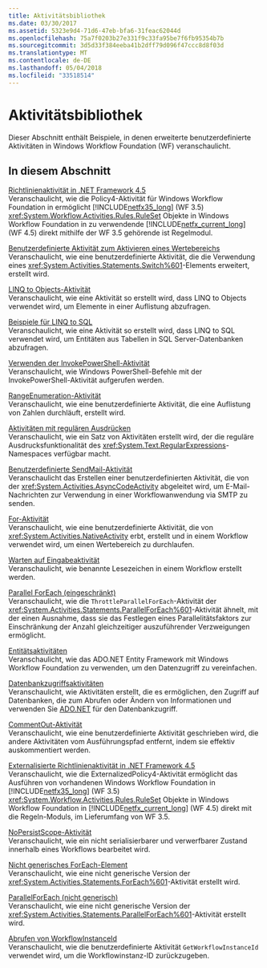 ```yaml
---
title: Aktivitätsbibliothek
ms.date: 03/30/2017
ms.assetid: 5323e9d4-71d6-47eb-bfa6-31feac62044d
ms.openlocfilehash: 75a7f0203b27e331f9c33fa95be7f6fb95354b7b
ms.sourcegitcommit: 3d5d33f384eeba41b2dff79d096f47ccc8d8f03d
ms.translationtype: MT
ms.contentlocale: de-DE
ms.lasthandoff: 05/04/2018
ms.locfileid: "33518514"
---
```

# <a name="activity-library"></a>Aktivitätsbibliothek
Dieser Abschnitt enthält Beispiele, in denen erweiterte benutzerdefinierte Aktivitäten in Windows Workflow Foundation (WF) veranschaulicht.  
  
## <a name="in-this-section"></a>In diesem Abschnitt  
 [Richtlinienaktivität in .NET Framework 4.5](../../../../docs/framework/windows-workflow-foundation/samples/policy-activity-in-net-framework-4-5.md)  
 Veranschaulicht, wie die Policy4-Aktivität für Windows Workflow Foundation in ermöglicht [!INCLUDE[netfx35_long](../../../../includes/netfx35-long-md.md)] (WF 3.5) <xref:System.Workflow.Activities.Rules.RuleSet> Objekte in Windows Workflow Foundation in zu verwendende [!INCLUDE[netfx_current_long](../../../../includes/netfx-current-long-md.md)] (WF 4.5) direkt mithilfe der WF 3.5 gehörende ist Regelmodul.  
  
 [Benutzerdefinierte Aktivität zum Aktivieren eines Wertebereichs](../../../../docs/framework/windows-workflow-foundation/samples/custom-activity-to-switch-on-a-range-of-values.md)  
 Veranschaulicht, wie eine benutzerdefinierte Aktivität, die die Verwendung eines <xref:System.Activities.Statements.Switch%601>-Elements erweitert, erstellt wird.  
  
 [LINQ to Objects-Aktivität](../../../../docs/framework/windows-workflow-foundation/samples/linq-to-objects-activity.md)  
 Veranschaulicht, wie eine Aktivität so erstellt wird, dass LINQ to Objects verwendet wird, um Elemente in einer Auflistung abzufragen.  
  
 [Beispiele für LINQ to SQL](../../../../docs/framework/windows-workflow-foundation/samples/linq-to-sql-sample.md)  
 Veranschaulicht, wie eine Aktivität so erstellt wird, dass LINQ to SQL verwendet wird, um Entitäten aus Tabellen in SQL Server-Datenbanken abzufragen.  
  
 [Verwenden der InvokePowerShell-Aktivität](../../../../docs/framework/windows-workflow-foundation/samples/using-the-invokepowershell-activity.md)  
 Veranschaulicht, wie Windows PowerShell-Befehle mit der InvokePowerShell-Aktivität aufgerufen werden.  
  
 [RangeEnumeration-Aktivität](../../../../docs/framework/windows-workflow-foundation/samples/rangeenumeration-activity.md)  
 Veranschaulicht, wie eine benutzerdefinierte Aktivität, die eine Auflistung von Zahlen durchläuft, erstellt wird.  
  
 [Aktivitäten mit regulären Ausdrücken](../../../../docs/framework/windows-workflow-foundation/samples/regular-expression-activities.md)  
 Veranschaulicht, wie ein Satz von Aktivitäten erstellt wird, der die reguläre Ausdrucksfunktionalität des <xref:System.Text.RegularExpressions>-Namespaces verfügbar macht.  
  
 [Benutzerdefinierte SendMail-Aktivität](../../../../docs/framework/windows-workflow-foundation/samples/sendmail-custom-activity.md)  
 Veranschaulicht das Erstellen einer benutzerdefinierten Aktivität, die von der <xref:System.Activities.AsyncCodeActivity> abgeleitet wird, um E-Mail-Nachrichten zur Verwendung in einer Workflowanwendung via SMTP zu senden.  
  
 [For-Aktivität](../../../../docs/framework/windows-workflow-foundation/samples/for-activity.md)  
 Veranschaulicht, wie eine benutzerdefinierte Aktivität, die von <xref:System.Activities.NativeActivity> erbt, erstellt und in einem Workflow verwendet wird, um einen Wertebereich zu durchlaufen.  
  
 [Warten auf Eingabeaktivität](../../../../docs/framework/windows-workflow-foundation/samples/wait-for-input-activity.md)  
 Veranschaulicht, wie benannte Lesezeichen in einem Workflow erstellt werden.  
  
 [Parallel ForEach (eingeschränkt)](../../../../docs/framework/windows-workflow-foundation/samples/throttled-parallel-foreach.md)  
 Veranschaulicht, wie die `ThrottleParallelForEach`-Aktivität der <xref:System.Activities.Statements.ParallelForEach%601>-Aktivität ähnelt, mit der einen Ausnahme, dass sie das Festlegen eines Parallelitätsfaktors zur Einschränkung der Anzahl gleichzeitiger auszuführender Verzweigungen ermöglicht.  
  
 [Entitätsaktivitäten](../../../../docs/framework/windows-workflow-foundation/samples/entity-activities.md)  
 Veranschaulicht, wie das ADO.NET Entity Framework mit Windows Workflow Foundation zu verwenden, um den Datenzugriff zu vereinfachen.  
  
 [Datenbankzugriffsaktivitäten](../../../../docs/framework/windows-workflow-foundation/samples/database-access-activities.md)  
 Veranschaulicht, wie Aktivitäten erstellt, die es ermöglichen, den Zugriff auf Datenbanken, die zum Abrufen oder Ändern von Informationen und verwenden Sie [ADO.NET](http://go.microsoft.com/fwlink/?LinkId=166081) für den Datenbankzugriff.  
  
 [CommentOut-Aktivität](../../../../docs/framework/windows-workflow-foundation/samples/commentout-activity.md)  
 Veranschaulicht, wie eine benutzerdefinierte Aktivität geschrieben wird, die andere Aktivitäten vom Ausführungspfad entfernt, indem sie effektiv auskommentiert werden.  
  
 [Externalisierte Richtlinienaktivität in .NET Framework 4.5](../../../../docs/framework/windows-workflow-foundation/samples/externalized-policy-activity-in-net-framework-4-5.md)  
 Veranschaulicht, wie die ExternalizedPolicy4-Aktivität ermöglicht das Ausführen von vorhandenen Windows Workflow Foundation in [!INCLUDE[netfx35_long](../../../../includes/netfx35-long-md.md)] (WF 3.5) <xref:System.Workflow.Activities.Rules.RuleSet> Objekte in Windows Workflow Foundation in [!INCLUDE[netfx_current_long](../../../../includes/netfx-current-long-md.md)] (WF 4.5) direkt mit die Regeln-Moduls, im Lieferumfang von WF 3.5.  
  
 [NoPersistScope-Aktivität](../../../../docs/framework/windows-workflow-foundation/samples/nopersistscope-activity.md)  
 Veranschaulicht, wie ein nicht serialisierbarer und verwerfbarer Zustand innerhalb eines Workflows bearbeitet wird.  
  
 [Nicht generisches ForEach-Element](../../../../docs/framework/windows-workflow-foundation/samples/non-generic-foreach.md)  
 Veranschaulicht, wie eine nicht generische Version der <xref:System.Activities.Statements.ForEach%601>-Aktivität erstellt wird.  
  
 [ParallelForEach (nicht generisch)](../../../../docs/framework/windows-workflow-foundation/samples/non-generic-parallelforeach.md)  
 Veranschaulicht, wie eine nicht generische Version der <xref:System.Activities.Statements.ParallelForEach%601>-Aktivität erstellt wird.  
  
 [Abrufen von WorkflowInstanceId](../../../../docs/framework/windows-workflow-foundation/samples/get-workflowinstanceid.md)  
 Veranschaulicht, wie die benutzerdefinierte Aktivität `GetWorkflowInstanceId` verwendet wird, um die Workflowinstanz-ID zurückzugeben.

